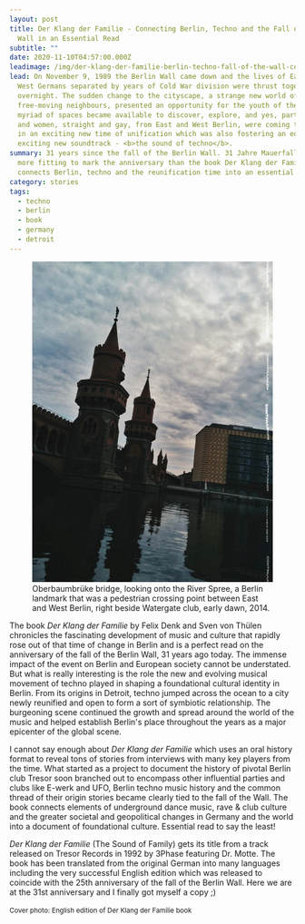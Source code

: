 ```yaml
---
layout: post
title: Der Klang der Familie - Connecting Berlin, Techno and the Fall of the
  Wall in an Essential Read
subtitle: ""
date: 2020-11-10T04:57:00.000Z
leadimage: /img/der-klang-der-familie-berlin-techno-fall-of-the-wall-cover-1863x1350-continuumizm-comp.jpg
lead: On November 9, 1989 the Berlin Wall came down and the lives of East and
  West Germans separated by years of Cold War division were thrust together
  overnight. The sudden change to the cityscape, a strange new world of
  free-moving neighbours, presented an opportunity for the youth of the day. A
  myriad of spaces became available to discover, explore, and yes, party in. Men
  and women, straight and gay, from East and West Berlin, were coming together
  in an exciting new time of unification which was also fostering an equally
  exciting new soundtrack - <b>the sound of techno</b>.
summary: 31 years since the fall of the Berlin Wall. 31 Jahre Mauerfall. Nothing
  more fitting to mark the anniversary than the book Der Klang der Familie that
  connects Berlin, techno and the reunification time into an essential read.
category: stories
tags:
  - techno
  - berlin
  - book
  - germany
  - detroit
---
```

<figure class="figure float-right col-sm-6">
  <a href="/img/oberbaumbruecke-watergate-1013x1350-continuumizm-comp.jpg"><img src="/img/oberbaumbruecke-watergate-1013x1350-continuumizm-comp.jpg" class="figure-img img-fluid" loading="lazy" alt="Photo with caption: Oberbaumbrüke bridge, looking onto the River Spree, a Berlin landmark that was a pedestrian crossing point between East and West Berlin, right beside Watergate club, 2014, early dawn."></a>
<figcaption class="figure-caption">Oberbaumbrüke bridge, looking onto the River Spree, a Berlin landmark that was a pedestrian crossing point between East and West Berlin, right beside Watergate club, early dawn, 2014.</figcaption>
</figure>

The book *Der Klang der Familie* by Felix Denk and Sven von Thülen chronicles the fascinating development of music and culture that rapidly rose out of that time of change in Berlin and is a perfect read on the anniversary of the fall of the Berlin Wall, 31 years ago today. The immense impact of the event on Berlin and European society cannot be understated. But what is really interesting is the role the new and evolving musical movement of techno played in shaping a foundational cultural identity in Berlin. From its origins in Detroit, techno jumped across the ocean to a city newly reunified and open to form a sort of symbiotic relationship. The burgeoning scene continued the growth and spread around the world of the music and helped establish Berlin's place throughout the years as a major epicenter of the global scene.

I cannot say enough about *Der Klang der Familie* which uses an oral history format to reveal tons of stories from interviews with many key players from the time. What started as a project to document the history of pivotal Berlin club Tresor soon branched out to encompass other influential parties and clubs like E-werk and UFO, Berlin techno music history and the common thread of their origin stories became clearly tied to the fall of the Wall. The book connects elements of underground dance music, rave & club culture and the greater societal and geopolitical changes in Germany and the world into a document of foundational culture. Essential read to say the least!

*Der Klang der Familie* (The Sound of Family) gets its title from a track released on Tresor Records in 1992 by 3Phase featuring Dr. Motte. The book has been translated from the original German into many languages including the very successful English edition which was released to coincide with the 25th anniversary of the fall of the Berlin Wall. Here we are at the 31st anniversary and I finally got myself a copy ;)

<small class="text-secondary">Cover photo: English edition of Der Klang der Familie book</small>